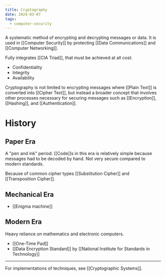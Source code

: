 ```yaml
---
title: Cryptography
date: 2024-03-07
tags:
  - computer-security
---
```


A systematic method of encrypting and decrypting messages or data.
It is used in [[Computer Security]] by protecting [[Data Communications]] and [[Computer Networking]].

Fully integrates [[CIA Triad]], that must be achieved at all cost:

- Confidentiality
- Integrity
- Availability

Cryptography is not limited to encrypting messages where [[Plain Text]] is converted into [[Cipher Text]], but instead a broader concept that involves other processes necessary for securing messages such as [[Encryption]], [[Hashing]], and [[Authentication]].

# History

## Paper Era

A "pen and ink" period.
[[Code]]s in this era is relatively simple because messages had to be decoded by hand.
Not very secure compared to modern standards.

Because of common cipher types [[Substitution Cipher]] and [[Transposition Cipher]].

## Mechanical Era

- [[Enigma machine]]

## Modern Era

Heavy reliance on mathematics and electronic computers.

- [[One-Time Pad]]
- [[Data Encryption Standard]] by [[National Institute for Standards in Technology]]

---

For implementations of techniques, see [[Cryptographic Systems]].